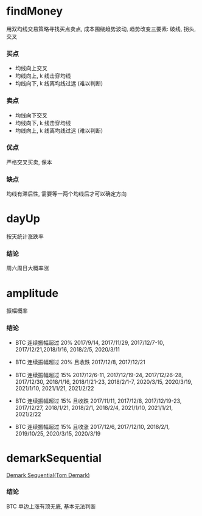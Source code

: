 # findMoney

用双均线交易策略寻找买点卖点, 成本围绕趋势波动, 趋势改变三要素: 破线, 拐头, 交叉

### 买点

- 均线向上交叉
- 均线向上, k 线击穿均线
- 均线向下, k 线离均线过远 (难以判断)

### 卖点

- 均线向下交叉
- 均线向下, k 线击穿均线
- 均线向上, k 线离均线过远 (难以判断)

### 优点

严格交叉买卖, 保本

### 缺点

均线有滞后性, 需要等一两个均线后才可以确定方向

# dayUp

按天统计涨跌率

### 结论

周六周日大概率涨

# amplitude

振幅概率

### 结论

- BTC 连续振幅超过 20% 2017/9/14, 2017/11/29, 2017/12/7-10, 2017/12/21,2018/1/16, 2018/2/5, 2020/3/11

- BTC 连续振幅超过 20% 且收跌 2017/12/8, 2017/12/21

- BTC 连续振幅超过 15% 2017/12/6-11, 2017/12/19-24, 2017/12/26-28, 2017/12/30, 2018/1/16, 2018/1/21-23, 2018/2/1-7, 2020/3/15, 2020/3/19, 2021/1/10, 2021/1/21, 2021/2/22

- BTC 连续振幅超过 15% 且收跌 2017/11/11, 2017/12/8, 2017/12/19-23, 2017/12/27, 2018/1/21, 2018/2/1, 2018/2/4, 2021/1/10, 2021/1/21, 2021/2/22

- BTC 连续振幅超过 15% 且收涨 2017/12/6, 2017/12/10, 2018/2/1, 2019/10/25, 2020/3/15, 2020/3/19

# demarkSequential

[Demark Sequential(Tom Demark)](https://forextraininggroup.com/introduction-tom-demark-indicators-studies/)

### 结论

BTC 单边上涨有顶无底, 基本无法判断
